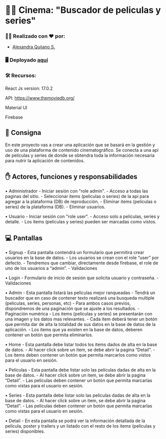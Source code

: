 # 🔎📖 Cinema: "Buscador de peliculas y series"

### 👩‍💻 Realizado con ❤️ por:
- [Alexandra Quijano S.](https://github.com/Alexaquijano22)

### 🖥️ Deployado [aquí](https://buscador-peliculas-aa00d.firebaseapp.com/)

### 🛠️ Recursos:

React Js version: 17.0.2

API: https://www.themoviedb.org/

Material UI

Firebase



## 📄 Consigna

En este proyecto vas a crear una aplicación que se basará en la gestión y uso de una plataforma de contenido cinematográfico. Se conecta a una api de películas y series de donde se obtendra toda la información necesaria para nutrir la aplicación de contenidos.


## ✋ Actores, funciones y responsabilidades

• Administrador
    - Iniciar sesión con "role admin".
    - Acceso a todas las paginas del sitio.
    - Seleccionar items (peliculas o series) de la api para agregar a la plataforma (DB) de reproducción.
    - Eliminar items (peliculas o series) de la plataforma (DB).
    - Eliminar usuarios.

• Usuario
    - Iniciar sesión con "role user".
    - Acceso solo a películas, series y detalle.
    - Los items (películas y series) pueden ser marcadas como vistos.

## 💻 Pantallas

• Signup
    - Esta pantalla contendrá un formulario que permitirá crear usuarios en la base de datos.
    - Los usuarios se crean con el role “user” por defecto.
    - Tendremos que cambiar, directamente desde firebase, el role de uno de los usuarios a “admin”.
    - Validaciones 

• Login
    - Formulario de inicio de sesión que solicita usuario y contraseña.
    - Validaciones 

• Admin
    - Esta pantalla listará las películas mejor ranqueadas
    - Tendrá un buscador que en caso de contener texto realizará una busqueda multiple (peliculas, series, personas, etc) 
    - Para ambos casos previos, dispondremos de una paginación que se ajuste a los resultados.
    - Paginación numérica
    - Los items (películas y series) se presentarán con una imagen y los datos mas relevantes.
    - Cada item deberá tener un botón que permita dar de alta la totalidad de sus datos en la base de datos de la aplicación.
    - Los items que ya existen en la base de datos, deberen contener un botón que permita eliminarlos.

• Home
    - Esta pantalla debe listar todos los items dados de alta en la base de datos.
    - Al hacer click sobre un item, se debe abrir la pagina “Detail”.
    - Los items deben contener un botón que permita marcarlos como vistos para el usuario en sesión.

• Películas
    - Esta pantalla debe listar solo las películas dadas de alta en la base de datos.
    - Al hacer click sobre un item, se debe abrir la pagina “Detail”.
    - Las películas deben contener un botón que permita marcarlas como vistas para el usuario en sesión.

• Series
    - Esta pantalla debe listar solo las películas dadas de alta en la base de datos.
    - Al hacer click sobre un item, se debe abrir la pagina “Detail”.
    - Las películas deben contener un botón que permita marcarlas como vistas para el usuario en sesión.

• Detail
    - En esta pantalla se podrá ver la información detallada de la película, poster y trailers y un listado con el resto de los items (películas y series) disponibles.
